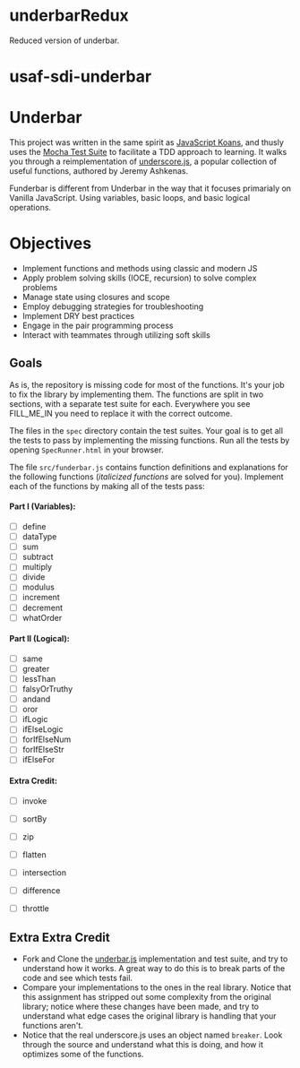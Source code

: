 # underbarRedux
Reduced version of underbar.

# usaf-sdi-underbar

# Underbar

This project was written in the same spirit as
[JavaScript Koans](https://github.com/mrdavidlaing/javascript-koans), and thusly
uses the [Mocha Test Suite](http://visionmedia.github.io/mocha) to facilitate a
TDD approach to learning. It walks you through a reimplementation of
[underscore.js](https://underscorejs.org/), a popular collection of useful functions, 
authored by Jeremy Ashkenas.

Funderbar is different from Underbar in the way that it focuses primarialy on Vanilla JavaScript. Using variables, basic loops, and basic logical operations. 

# Objectives
* Implement functions and methods using classic and modern JS
* Apply problem solving skills (IOCE, recursion) to solve complex problems
* Manage state using closures and scope
* Employ debugging strategies for troubleshooting
* Implement DRY best practices
* Engage in the pair programming process
* Interact with teammates through utilizing soft skills


## Goals

As is, the repository is missing code for most of the functions. It's your job
to fix the library by implementing them. The functions are split in two sections,
with a separate test suite for each. Everywhere you see FILL_ME_IN you need to replace it
with the correct outcome. 

The files in the `spec` directory contain the test suites. Your goal is to get all
the tests to pass by implementing the missing functions. Run all the tests by
opening `SpecRunner.html` in your browser.

The file `src/funderbar.js` contains function definitions and explanations for
the following functions (*italicized functions* are solved for you). Implement
each of the functions by making all of the tests pass:

#### Part I (Variables):
- [ ] define
- [ ] dataType
- [ ] sum
- [ ] subtract
- [ ] multiply
- [ ] divide
- [ ] modulus
- [ ] increment
- [ ] decrement
- [ ] whatOrder

#### Part II (Logical):
- [ ] same
- [ ] greater
- [ ] lessThan
- [ ] falsyOrTruthy
- [ ] andand
- [ ] oror
- [ ] ifLogic
- [ ] ifElseLogic
- [ ] forIfElseNum
- [ ] forIfElseStr
- [ ] ifElseFor

#### Extra Credit:
- [ ] invoke
- [ ] sortBy
- [ ] zip
- [ ] flatten
- [ ] intersection
- [ ] difference
- [ ] throttle


## Extra Extra Credit

- Fork and Clone the [underbar.js](https://https://github.com/gSchool/sdi-workshop-underbar/)
  implementation and test suite, and try to understand how it works. A great way
  to do this is to break parts of the code and see which tests fail.
- Compare your implementations to the ones in the real library. Notice that this
  assignment has stripped out some complexity from the original library; notice
  where these changes have been made, and try to understand what edge cases the
  original library is handling that your functions aren't.
- Notice that the real underscore.js uses an object named `breaker`. Look through the
  source and understand what this is doing, and how it optimizes some of the functions.
